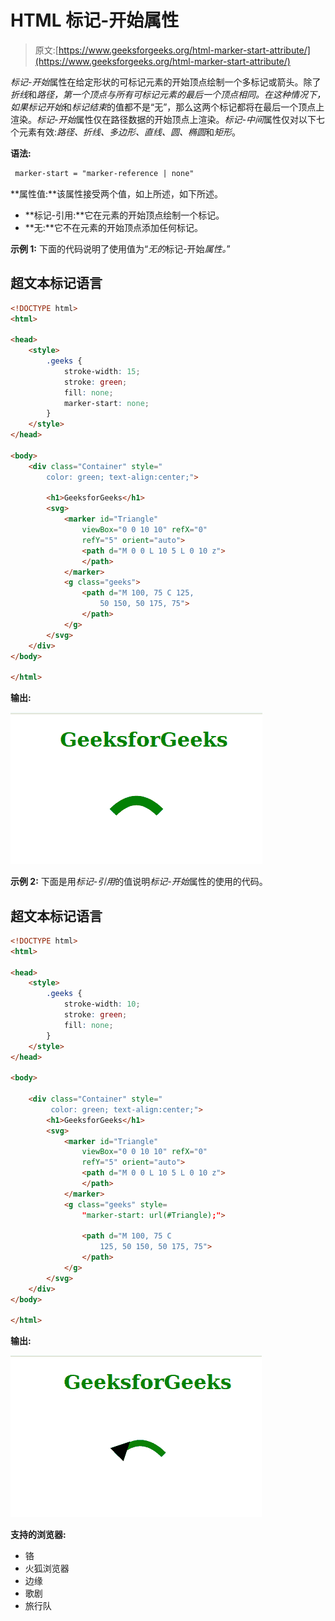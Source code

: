 # HTML 标记-开始属性

> 原文:[https://www.geeksforgeeks.org/html-marker-start-attribute/](https://www.geeksforgeeks.org/html-marker-start-attribute/)

*标记-开始*属性在给定形状的可标记元素的开始顶点绘制一个多标记或箭头。除了*折线*和*路径，*第一个顶点与所有可标记元素的最后一个顶点相同。在这种情况下，如果*标记开始*和*标记结束*的值都不是“无”，那么这两个标记都将在最后一个顶点上渲染。*标记-开始*属性仅在路径数据的开始顶点上渲染。*标记-中间*属性仅对以下七个元素有效:*路径、折线、多边形、直线、圆、椭圆*和*矩形*。

**语法:**

```html
 marker-start = "marker-reference | none"

```

**属性值:**该属性接受两个值，如上所述，如下所述。

*   **标记-引用:**它在元素的开始顶点绘制一个标记。
*   **无:**它不在元素的开始顶点添加任何标记。

**示例 1:** 下面的代码说明了使用值为“*无的*标记-开始*属性。*”

## 超文本标记语言

```html
<!DOCTYPE html>
<html>

<head>
    <style>
        .geeks {
            stroke-width: 15;
            stroke: green;
            fill: none;
            marker-start: none;
        }
    </style>
</head>

<body>
    <div class="Container" style="
        color: green; text-align:center;">

        <h1>GeeksforGeeks</h1>
        <svg>
            <marker id="Triangle" 
                viewBox="0 0 10 10" refX="0" 
                refY="5" orient="auto">
                <path d="M 0 0 L 10 5 L 0 10 z">
                </path>
            </marker>
            <g class="geeks">
                <path d="M 100, 75 C 125, 
                    50 150, 50 175, 75">
                </path>
            </g>
        </svg>
    </div>
</body>

</html>
```

**输出:**

![](img/6a0c996920bba86b691c1f2cc1c8a7fe.png)

**示例 2:** 下面是用*标记-引用*的值说明*标记-开始*属性的使用的代码。

## 超文本标记语言

```html
<!DOCTYPE html>
<html>

<head>
    <style>
        .geeks {
            stroke-width: 10;
            stroke: green;
            fill: none;
        }
    </style>
</head>

<body>

    <div class="Container" style="
         color: green; text-align:center;">
        <h1>GeeksforGeeks</h1>
        <svg>
            <marker id="Triangle" 
                viewBox="0 0 10 10" refX="0" 
                refY="5" orient="auto">
                <path d="M 0 0 L 10 5 L 0 10 z">
                </path>
            </marker>
            <g class="geeks" style=
                "marker-start: url(#Triangle);">

                <path d="M 100, 75 C 
                    125, 50 150, 50 175, 75">
                </path>
            </g>
        </svg>
    </div>
</body>

</html>
```

**输出:**

![](img/a4ac7f63a79ba5541da45f1f57cef745.png)

**支持的浏览器:**

*   铬
*   火狐浏览器
*   边缘
*   歌剧
*   旅行队